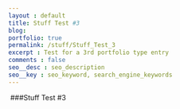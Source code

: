 ```yaml
---
layout : default
title: Stuff Test #3
blog: 
portfolio: true
permalink: /stuff/Stuff_Test_3
excerpt : Test for a 3rd portfolio type entry
comments : false
seo__desc : seo_description
seo__key : seo_keyword, search_engine_keywords
---
```

<img alt="" src="http://placehold.it/200x200/0eafff/ffffff.png" />
<!-- /intro -->
###Stuff Test #3
<img alt="" src="http://placehold.it/400x400/0eafff/ffffff.png" />
